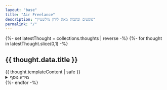 ```yaml
---
layout: "base"
title: "Air Freelance"
description: "פוסטים וכתבות מאת לירון מילשטיין"
permalink: "/"
---
```

{%- set latestThought = collections.thoughts | reverse -%}
{%- for thought in latestThought.slice(0,1) -%}
  <article>
    <h2>{{ thought.data.title }}</h2>
        {{ thought.templateContent | safe }}
<details>
<summary>מידע נוסף</summary>
<p>
עוד מחשבות על {%- for tag in thought.data.tags -%} {%- if tag != "thoughts" -%}{% set tagUrl %}/thoughts/tags/{{ tag }}/{% endset %}<a href="{{ tagUrl | url }}"> {{ tag }} </a>•{% endif %}{% endfor %}
<time>{{ thought.date | hebrewDate }}</time>
<time datetime="{{ thought.date }}">{{ thought.date | displayDate }}</time>
</p>
</details>
    </article>
    {%- endfor -%}